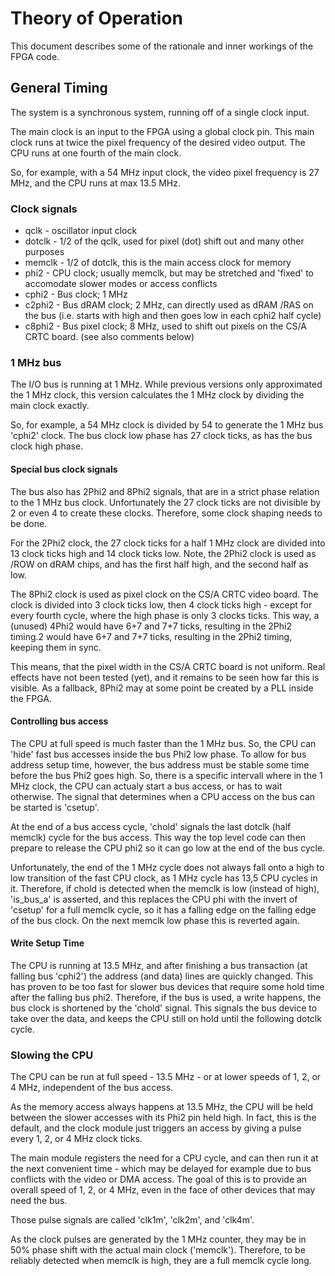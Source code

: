 
# Theory of Operation

This document describes some of the rationale and inner workings of 
the FPGA code.

## General Timing

The system is a synchronous system, running off of a single clock input.

The main clock is an input to the FPGA using a global clock pin.
This main clock runs at twice the pixel frequency of the desired
video output. The CPU runs at one fourth of the main clock.

So, for example, with a 54 MHz input clock, the video pixel frequency
is 27 MHz, and the CPU runs at max 13.5 MHz.

### Clock signals

* qclk - oscillator input clock
* dotclk - 1/2 of the qclk, used for pixel (dot) shift out and many other purposes
* memclk - 1/2 of dotclk, this is the main access clock for memory
* phi2 - CPU clock; usually memclk, but may be stretched and 'fixed' to accomodate slower modes or access conflicts
* cphi2 - Bus clock; 1 MHz
* c2phi2 - Bus dRAM clock; 2 MHz, can directly used as dRAM /RAS on the bus (i.e. starts with high and then goes low in each cphi2 half cycle)
* c8phi2 - Bus pixel clock; 8 MHz, used to shift out pixels on the CS/A CRTC board. (see also comments below)

### 1 MHz bus

The I/O bus is running at 1 MHz. While previous versions only approximated
the 1 MHz clock, this version calculates the 1 MHz clock by dividing
the main clock exactly. 

So, for example, a 54 MHz clock is divided by 54 to generate the 1 MHz bus 'cphi2' clock. The bus clock low phase has 27 clock ticks, as has the bus clock high phase.

#### Special bus clock signals

The bus also has 2Phi2 and 8Phi2 signals, that are in a strict phase relation to the 1 MHz bus clock. Unfortunately the 27 clock ticks are not divisible by 2 or even 4 to create these clocks. Therefore, some clock shaping needs to be done.

For the 2Phi2 clock, the 27 clock ticks for a half 1 MHz clock are divided into 13 clock ticks high and 14 clock ticks low. Note, the 2Phi2 clock is used as /ROW on dRAM chips, and has the first half high, and the second half as low.

The 8Phi2 clock is used as pixel clock on the CS/A CRTC video board. The clock is divided into 3 clock ticks low, then 4 clock ticks high - except for every fourth cycle, where the high phase is only 3 clocks ticks. This way, a (unused) 4Phi2 would have 6+7 and 7+7 ticks, resulting in the 2Phi2 timing.2 would have 6+7 and 7+7 ticks, resulting in the 2Phi2 timing, keeping them in sync.

This means, that the pixel width in the CS/A CRTC board is not uniform. Real effects have not been tested (yet), and it remains to be seen how far this is visible. As a fallback, 8Phi2 may at some point be created by a PLL inside the FPGA.

#### Controlling bus access

The CPU at full speed is much faster than the 1 MHz bus. So, the CPU can 'hide' fast bus accesses inside the bus Phi2 low phase. To allow for bus address setup time, however, the bus address must be stable some time before the bus Phi2 goes high. So, there is a specific intervall where in the 1 MHz clock, the CPU can actualy start a bus access, or has to wait otherwise.
The signal that determines when a CPU access on the bus can be started is 'csetup'.

At the end of a bus access cycle, 'chold' signals the last dotclk (half memclk) cycle for the bus access. This way the top level code can then prepare to release the CPU phi2 so it can go low at the end of the bus cycle.

Unfortunately, the end of the 1 MHz cycle does not always fall onto a high to low transition of the fast CPU clock, as 1 MHz cycle has 13,5 CPU cycles in it. Therefore, if chold is detected when the memclk is low (instead of high), 'is_bus_a' is asserted, and this replaces the CPU phi with the invert of 'csetup' for a full memclk cycle, so it has a falling edge on the falling edge of the bus clock. On the next memclk low phase this is reverted again.

#### Write Setup Time

The CPU is running at 13.5 MHz, and after finishing a bus transaction (at falling bus 'cphi2') the address (and data) lines are quickly changed. This has proven to be too fast
for slower bus devices that require some hold time after the falling bus phi2. Therefore, if the bus is used, a write happens, the bus clock is shortened by the 'chold' signal.
This signals the bus device to take over the data, and keeps the CPU still on hold until the following dotclk cycle.

### Slowing the CPU

The CPU can be run at full speed - 13.5 MHz - or at lower speeds of 1, 2, or 4 MHz, independent of the bus access.

As the memory access always happens at 13.5 MHz, the CPU will be held between the slower accesses with its Phi2 pin held high. In fact, this is the default, and the clock module just triggers an access by giving a pulse every 1, 2, or 4 MHz clock ticks.

The main module registers the need for a CPU cycle, and can then run it at the next convenient time - which may be delayed for example due to bus conflicts with the video or DMA access.
The goal of this is to provide an overall speed of 1, 2, or 4 MHz, even in the face of other devices that may need the bus.

Those pulse signals are called 'clk1m', 'clk2m', and 'clk4m'.

As the clock pulses are generated by the 1 MHz counter, they may be in 50% phase shift with the actual main clock ('memclk'). Therefore, to be reliably detected when memclk is high, they are a full memclk cycle long.

